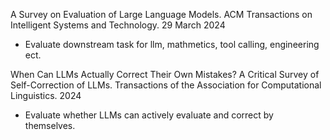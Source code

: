 A Survey on Evaluation of Large Language Models. ACM Transactions on Intelligent Systems and Technology. 29 March 2024

- Evaluate downstream task for llm, mathmetics, tool calling, engineering ect.

When Can LLMs Actually Correct Their Own Mistakes? A Critical Survey of Self-Correction of LLMs. Transactions of the Association for Computational Linguistics. 2024

- Evaluate whether LLMs can actively evaluate and correct by themselves.